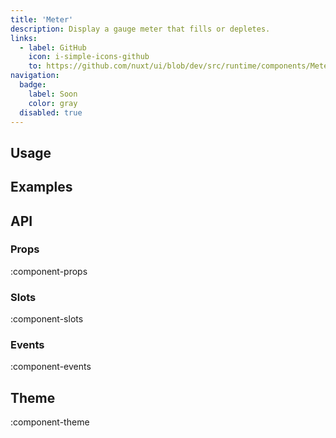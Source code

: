 ```yaml
---
title: 'Meter'
description: Display a gauge meter that fills or depletes.
links:
  - label: GitHub
    icon: i-simple-icons-github
    to: https://github.com/nuxt/ui/blob/dev/src/runtime/components/Meter.vue
navigation:
  badge:
    label: Soon
    color: gray
  disabled: true
---
```


## Usage

## Examples

## API

### Props

:component-props

### Slots

:component-slots

### Events

:component-events

## Theme

:component-theme
